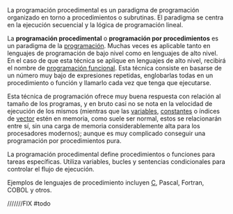 La programación procedimental es un paradigma de programación organizado en torno a procedimientos o subrutinas. El paradigma se centra en la ejecución secuencial y la lógica de programación lineal.

La **programación procedimental** o **programación por procedimientos** es un paradigma de la [programación](https://es.wikipedia.org/wiki/Programaci%C3%B3n "Programación"). Muchas veces es aplicable tanto en lenguajes de programación de bajo nivel como en lenguajes de alto nivel. En el caso de que esta técnica se aplique en lenguajes de alto nivel, recibirá el nombre de [programación funcional](https://es.wikipedia.org/wiki/Programaci%C3%B3n_funcional "Programación funcional"). Esta técnica consiste en basarse de un número muy bajo de expresiones repetidas, englobarlas todas en un procedimiento o función y llamarlo cada vez que tenga que ejecutarse.

Esta técnica de programación ofrece muy buena respuesta con relación al tamaño de los programas, y en bruto casi no se nota en la velocidad de ejecución de los mismos (mientras que las [variables](https://es.wikipedia.org/wiki/Variable_(programaci%C3%B3n) "Variable (programación)"), [constantes](https://es.wikipedia.org/wiki/Constante_(inform%C3%A1tica) "Constante (informática)") o índices de [vector](https://es.wikipedia.org/wiki/Vector "Vector") estén en memoria, como suele ser normal, estos se relacionarán entre sí, sin una carga de memoria considerablemente alta para los procesadores modernos); aunque es muy complicado conseguir una programación por procedimientos pura.

La programación procedimental define procedimientos o funciones para tareas específicas. Utiliza variables, bucles y sentencias condicionales para controlar el flujo de ejecución.

Ejemplos de lenguajes de procedimiento incluyen [C](https://phoenixnap.mx/glosario/lenguaje-de-programaci%C3%B3n-c), Pascal, Fortran, COBOL y otros.

///////FIX
#todo 